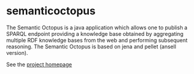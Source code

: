 # semanticoctopus
The Semantic Octopus is a java application which allows one to publish a SPARQL endpoint providing a knowledge base obtained by aggregating multiple RDF knowledge bases from the web and performing subsequent reasoning. The Semantic Octopus is based on jena and pellet (ansell version).

See the [project homepage](http://www.opendatahacklab.org/semanticoctopus/)